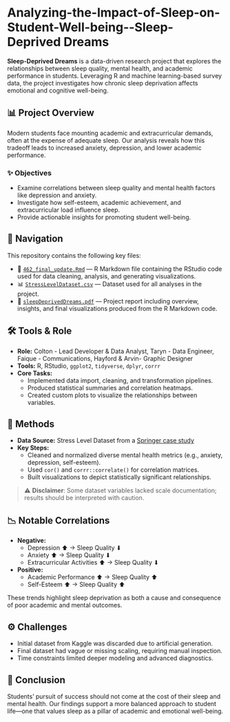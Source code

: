 # Analyzing-the-Impact-of-Sleep-on-Student-Well-being--Sleep-Deprived Dreams

**Sleep-Deprived Dreams** is a data-driven research project that explores the relationships between sleep quality, mental health, and academic performance in students. Leveraging R and machine learning-based survey data, the project investigates how chronic sleep deprivation affects emotional and cognitive well-being.

## 📊 Project Overview

Modern students face mounting academic and extracurricular demands, often at the expense of adequate sleep. Our analysis reveals how this tradeoff leads to increased anxiety, depression, and lower academic performance.

### ✨ Objectives
- Examine correlations between sleep quality and mental health factors like depression and anxiety.
- Investigate how self-esteem, academic achievement, and extracurricular load influence sleep.
- Provide actionable insights for promoting student well-being.

## 🧭 Navigation

This repository contains the following key files:

- 📄 [`462_final_update.Rmd`](462_final_update.Rmd) — R Markdown file containing the RStudio code used for data cleaning, analysis, and generating visualizations.
- 📊 [`StressLevelDataset.csv`](StressLevelDataset.csv) — Dataset used for all analyses in the project.
- 📑 [`sleepDeprivedDreams.pdf`](sleepDeprivedDreams.pdf) — Project report including overview, insights, and final visualizations produced from the R Markdown code.


## 🛠️ Tools & Role

- **Role:** Colton - Lead Developer & Data Analyst, Taryn - Data Engineer, Faique - Communications, Hayford & Arvin- Graphic Designer
- **Tools:** R, RStudio, `ggplot2`, `tidyverse`, `dplyr`, `corrr`  
- **Core Tasks:**
  - Implemented data import, cleaning, and transformation pipelines.
  - Produced statistical summaries and correlation heatmaps.
  - Created custom plots to visualize the relationships between variables.

## 🧪 Methods

- **Data Source:** Stress Level Dataset from a [Springer case study](https://link.springer.com/article/10.1007/s44163-024-00169-6#data-availability)
- **Key Steps:**
  - Cleaned and normalized diverse mental health metrics (e.g., anxiety, depression, self-esteem).
  - Used `cor()` and `corrr::correlate()` for correlation matrices.
  - Built visualizations to depict statistically significant relationships.

> ⚠️ **Disclaimer**: Some dataset variables lacked scale documentation; results should be interpreted with caution.

## 📉 Notable Correlations

- **Negative:**
  - Depression ⬆ → Sleep Quality ⬇
  - Anxiety ⬆ → Sleep Quality ⬇
  - Extracurricular Activities ⬆ → Sleep Quality ⬇
- **Positive:**
  - Academic Performance ⬆ → Sleep Quality ⬆
  - Self-Esteem ⬆ → Sleep Quality ⬆

These trends highlight sleep deprivation as both a cause and consequence of poor academic and mental outcomes.

## ⚙️ Challenges

- Initial dataset from Kaggle was discarded due to artificial generation.
- Final dataset had vague or missing scaling, requiring manual inspection.
- Time constraints limited deeper modeling and advanced diagnostics.

## 🧠 Conclusion

Students’ pursuit of success should not come at the cost of their sleep and mental health. Our findings support a more balanced approach to student life—one that values sleep as a pillar of academic and emotional well-being.
